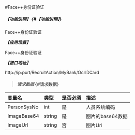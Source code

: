 #Face++身份证验证
##### _【功能说明】_ {#【功能说明】}

Face++身份证验证

_**【应用场景】**_

Face++身份证验证


_**【接口地址】**_

http://ip:port/RecruitAction/MyBank/OcrIDCard

> #### _请求数据_ {#请求数据}

| 变量名 | 类型 | 是否必须 | 描述 |
| :--- | :--- | :--- | :--- |
| PersonSysNo | int | 是 | 人员系统编码 |
| ImageBase64| string | 是 | 图片的base64数据|
| ImageUrl| string| 否 | 图片Url |


